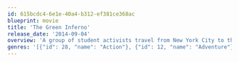 ```yaml
---
id: 615bcdc4-6e1e-40a4-b312-ef381ce368ac
blueprint: movie
title: 'The Green Inferno'
release_date: '2014-09-04'
overview: 'A group of student activists travel from New York City to the Amazon to save the rainforest.  However, once they arrive in this vast green landscape, they soon discover that they are not alone… and that no good deed goes unpunished.'
genres: '[{"id": 28, "name": "Action"}, {"id": 12, "name": "Adventure"}, {"id": 27, "name": "Horror"}, {"id": 53, "name": "Thriller"}]'
---
```


